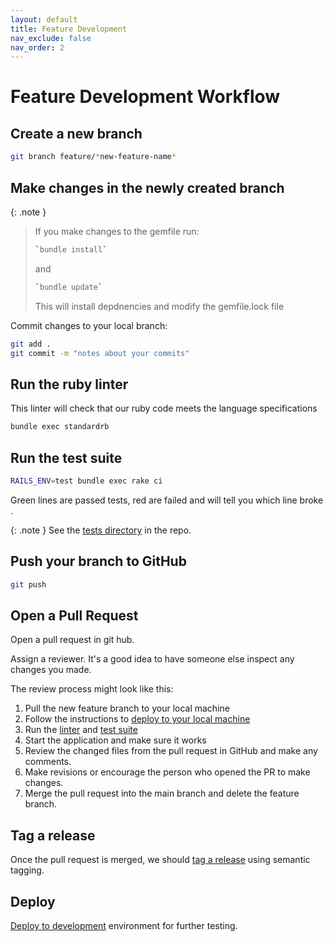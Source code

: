 ```yaml
---
layout: default
title: Feature Development
nav_exclude: false
nav_order: 2
---
```


# Feature Development Workflow

## Create a new branch

```bash
git branch feature/*new-feature-name*
```

## Make changes in the newly created branch

{: .note }
> If you make changes to the gemfile run:
> 
> ```bash
> `bundle install`
> ```
> 
> and
> 
> ```bash
> `bundle update`
> ```
> 
> This will install depdnencies and modify the gemfile.lock file

Commit changes to your local branch:

```bash
git add .
git commit -m "notes about your commits"
```

## Run the ruby linter

This linter will check that our ruby code meets the language specifications

```bash
bundle exec standardrb
```

## Run the test suite

```bash
RAILS_ENV=test bundle exec rake ci
```

Green lines are passed tests, red are failed and will tell you which line broke .

{: .note }
See the [tests directory](https://github.com/UWM-Libraries/GeoDiscovery/tree/main/test) in the repo.

## Push your branch to GitHub

```bash
git push
```

## Open a Pull Request 

Open a pull request in git hub.

Assign a reviewer. It's a good idea to have someone else inspect any changes you made.

The review process might look like this:

1. Pull the new feature branch to your local machine
1. Follow the instructions to [deploy to your local machine](https://uwm-libraries.github.io/GeoDiscovery-Documentation/docs/deploy.html#locally)
1. Run the [linter](https://uwm-libraries.github.io/GeoDiscovery-Documentation/docs/deploy.html#locally) and [test suite](https://uwm-libraries.github.io/GeoDiscovery-Documentation/docs/develop.html#run-the-test-suite)
1. Start the application and make sure it works
1. Review the changed files from the pull request in GitHub and make any comments.
1. Make revisions or encourage the person who opened the PR to make changes.
1. Merge the pull request into the main branch and delete the feature branch.

## Tag a release

Once the pull request is merged, we should [tag a release](https://git-scm.com/book/en/v2/Git-Basics-Tagging) using semantic tagging.

## Deploy

[Deploy to development](https://uwm-libraries.github.io/GeoDiscovery-Documentation/docs/deploy.html#deploy-to-the-liblamp-dev-or-liblamp) environment for further testing.






